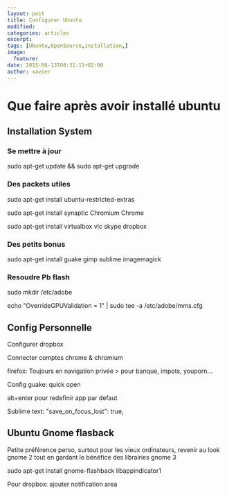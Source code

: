 ```yaml
---
layout: post
title: Configurer Ubuntu
modified:
categories: articles
excerpt:
tags: [Ubuntu,OpenSource,installation,]
image:
  feature:
date: 2015-06-13T08:31:11+02:00
author: xavier
---
```

# Que faire après avoir installé ubuntu

## Installation System

###  Se mettre à jour

sudo apt-get update && sudo apt-get upgrade

### Des packets utiles

sudo apt-get install ubuntu-restricted-extras

sudo apt-get install synaptic Chromium Chrome

sudo apt-get install virtualbox vlc skype dropbox

### Des petits bonus

sudo apt-get install guake gimp sublime imagemagick

### Resoudre Pb flash

sudo mkdir /etc/adobe

echo "OverrideGPUValidation = 1" | sudo tee -a /etc/adobe/mms.cfg 


## Config Personnelle

Configurer dropbox

Connecter comptes chrome & chromium

firefox: Toujours en navigation privée > pour banque, impots, youporn...

Config guake: quick open

alt+enter pour redefinir app par defaut

Sublime text:	    "save_on_focus_lost": true,

## Ubuntu Gnome flasback
Petite préférence perso, surtout pour les vieux ordinateurs, revenir au look gnome 2 tout en gardant le bénéfice des librairies gnome 3

sudo apt-get install gnome-flashback libappindicator1 

Pour dropbox: ajouter notification area




